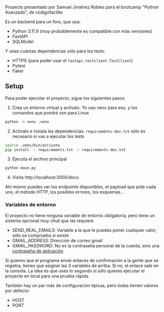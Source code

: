 Proyecto presentado por Samuel Jiménez Robles para el bootcamp "Python Avanzado", de codigofacilito

Es un backend para un foro, que usa:
- Python 3.11.9 (muy probablemente es compatible con más versiones)
- FastAPI
- SQLModel

Y unas cuántas dependencias sólo para los tests:
- HTTPX (para poder usar el `fastapi.testclient.TestClient`)
- Pytest
- Faker

## Setup
Para poder ejecutar el proyecto, sigue los siguientes pasos
1. Crea un entorno virtual y actívalo. Yo uso venv para eso, y los comandos que pondré son para Linux
```bash
python -m venv .venv
```

2. Actívalo e instala las dependencias. `requirements-dev.txt` sólo es necesario si vas a ejecutar los tests
```bash
source .venv/bin/activate
pip install -r requirements.txt -r requirements-dev.txt
```

3. Ejecuta el archivo principal
```bash
python main.py
```

4. Visita http://localhost:3000/docs


Ahí mismo puedes ver los endpoints disponibles, el payload que pide cada uno, el método HTTP, los posibles errores, los esquemas...

### Variables de entorno
El proyecto no tiene ninguna variable de entorno obligatoria, pero tiene un sistema opcional muy chuli que las requiere

- SEND_REAL_EMAILS: Variable a la que le puedes poner cualquier valor, sólo se comprueba si existe
- GMAIL_ADDRESS: Dirección de correo gmail
- GMAIL_PASSWORD: No es la contraseña personal de la cuenta, sino una [contraseña de aplicación](https://support.google.com/accounts/answer/185833?hl=es)

Si quieres que el programa envíe enlaces de confirmación a la gente que se registra, tienes que asignar las 3 variables de arriba. Si no, el enlace sale en la consola. 
La idea es que uses lo segundo si sólo quieres ejecutar el proyecto en local para una prueba rápida

También hay un par más de configuración típicas, pero todas tienen valores por defecto:
- HOST
- PORT